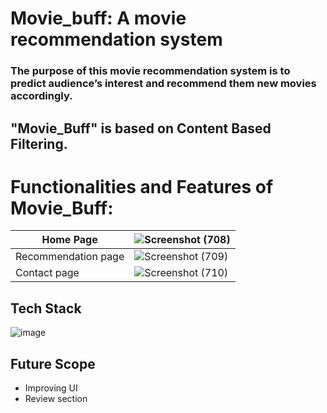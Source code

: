 # Movie_buff: A movie recommendation system
   ### The purpose of this movie recommendation system is to predict audience’s interest and recommend them new movies accordingly.
 
 ## "Movie_Buff" is based on Content Based Filtering. 
 
 # Functionalities and Features of Movie_Buff:
 
 |Home Page |![Screenshot (708)](https://user-images.githubusercontent.com/93571457/190518595-130f83e7-4b2f-47f0-a32a-0cc3de11b547.png) | 
|-----------| ------------- | 
| Recommendation page|  ![Screenshot (709)](https://user-images.githubusercontent.com/93571457/190518728-140f2c71-dc99-4f76-b062-ee872e560c95.png) | 
|Contact page | ![Screenshot (710)](https://user-images.githubusercontent.com/93571457/190518832-3940893f-64cd-460d-8d22-7e6af27c5963.png) | 

## Tech Stack
![image](https://user-images.githubusercontent.com/93571457/185930583-e92c061d-3bf5-45d1-b083-da144d9a139f.png)

## Future Scope
- Improving UI 
- Review section 
